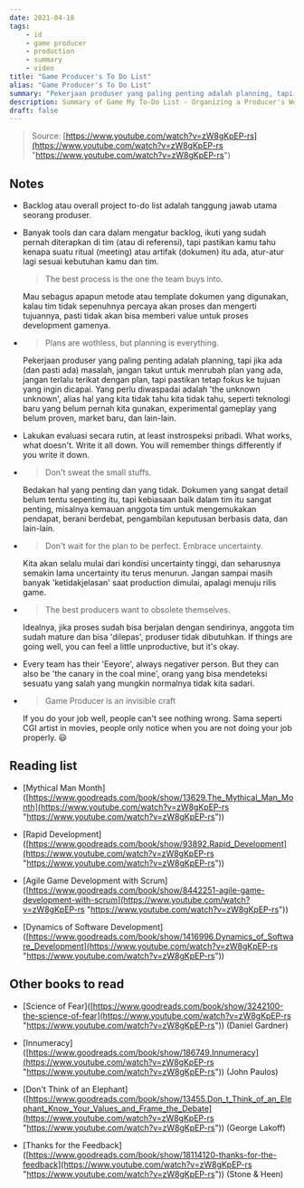 ```yaml
---
date: 2021-04-18
tags: 
    - id
    - game producer
    - production
    - summary
    - video
title: "Game Producer's To Do List"
alias: "Game Producer's To Do List"
summary: "Pekerjaan produser yang paling penting adalah planning, tapi jika ada (dan pasti ada) masalah, jangan takut untuk menrubah plan yang ada, jangan terlalu terikat dengan plan, tapi pastikan tetap fokus ke tujuan yang ingin dicapai."
description: Summary of Game My To-Do List - Organizing a Producer's Work
draft: false
---
```


> Source: [https://www.youtube.com/watch?v=zW8gKpEP-rs](https://www.youtube.com/watch?v=zW8gKpEP-rs "https://www.youtube.com/watch?v=zW8gKpEP-rs")

## Notes

- Backlog atau overall project to-do list adalah tanggung jawab utama seorang produser.

- Banyak tools dan cara dalam mengatur backlog, ikuti yang sudah pernah diterapkan di tim (atau di referensi), tapi pastikan kamu tahu kenapa suatu ritual (meeting) atau artifak (dokumen) itu ada, atur-atur lagi sesuai kebutuhan kamu dan tim.

    > The best process is the one the team buys into. 
    
    
    
    Mau sebagus apapun metode atau template dokumen yang digunakan, kalau tim tidak sepenuhnya percaya akan proses dan mengerti tujuannya, pasti tidak akan bisa memberi value untuk proses development gamenya.

- > Plans are wothless, but planning is everything.

    Pekerjaan produser yang paling penting adalah planning, tapi jika ada (dan pasti ada) masalah, jangan takut untuk menrubah plan yang ada, jangan terlalu terikat dengan plan, tapi pastikan tetap fokus ke tujuan yang ingin dicapai. Yang perlu diwaspadai adalah 'the unknown unknown', alias hal yang kita tidak tahu kita tidak tahu, seperti teknologi baru yang belum pernah kita gunakan, experimental gameplay yang belum proven, market baru, dan lain-lain. 

- Lakukan evaluasi secara rutin, at least instrospeksi pribadi. What works, what doesn't. Write it all down. You will remember things differently if you write it down.

- > Don't sweat the small stuffs.

    Bedakan hal yang penting dan yang tidak. Dokumen yang sangat detail belum tentu sepenting itu, tapi kebiasaan baik dalam tim itu sangat penting, misalnya kemauan anggota tim untuk mengemukakan pendapat, berani berdebat, pengambilan keputusan berbasis data, dan lain-lain.

- > Don't wait for the plan to be perfect. Embrace uncertainty.

    Kita akan selalu mulai dari kondisi uncertainty tinggi, dan seharusnya semakin lama uncertainty itu terus menurun. Jangan sampai masih banyak 'ketidakjelasan' saat production dimulai, apalagi menuju rilis game.


- > The best producers want to obsolete themselves.

    Idealnya, jika proses sudah bisa berjalan dengan sendirinya, anggota tim sudah mature dan bisa 'dilepas', produser tidak dibutuhkan. If things are going well, you can feel a little unproductive, but it's okay.

- Every team has their 'Eeyore', always negativer person. But they can also be 'the canary in the coal mine', orang yang bisa mendeteksi sesuatu yang salah yang mungkin normalnya tidak kita sadari.

- > Game Producer is an invisible craft

    If you do your job well, people can't see nothing wrong. Sama seperti CGI artist in movies, people only notice when you are not doing your job properly. :smiley:

## Reading list

- \[Mythical Man Month\]([https://www.goodreads.com/book/show/13629.The_Mythical_Man_Month](https://www.youtube.com/watch?v=zW8gKpEP-rs "https://www.youtube.com/watch?v=zW8gKpEP-rs"))

- \[Rapid Development\]([https://www.goodreads.com/book/show/93892.Rapid_Development](https://www.youtube.com/watch?v=zW8gKpEP-rs "https://www.youtube.com/watch?v=zW8gKpEP-rs"))

- \[Agile Game Development with Scrum\]([https://www.goodreads.com/book/show/8442251-agile-game-development-with-scrum](https://www.youtube.com/watch?v=zW8gKpEP-rs "https://www.youtube.com/watch?v=zW8gKpEP-rs"))

- \[Dynamics of Software Development\]([https://www.goodreads.com/book/show/1416996.Dynamics_of_Software_Development](https://www.youtube.com/watch?v=zW8gKpEP-rs "https://www.youtube.com/watch?v=zW8gKpEP-rs"))

## Other books to read

- \[Science of Fear\]([https://www.goodreads.com/book/show/3242100-the-science-of-fear](https://www.youtube.com/watch?v=zW8gKpEP-rs "https://www.youtube.com/watch?v=zW8gKpEP-rs")) (Daniel Gardner)

- \[Innumeracy\]([https://www.goodreads.com/book/show/186749.Innumeracy](https://www.youtube.com/watch?v=zW8gKpEP-rs "https://www.youtube.com/watch?v=zW8gKpEP-rs")) (John Paulos)

- \[Don't Think of an Elephant\]([https://www.goodreads.com/book/show/13455.Don_t_Think_of_an_Elephant_Know_Your_Values_and_Frame_the_Debate](https://www.youtube.com/watch?v=zW8gKpEP-rs "https://www.youtube.com/watch?v=zW8gKpEP-rs")) (George Lakoff)

- \[Thanks for the Feedback\]([https://www.goodreads.com/book/show/18114120-thanks-for-the-feedback](https://www.youtube.com/watch?v=zW8gKpEP-rs "https://www.youtube.com/watch?v=zW8gKpEP-rs")) (Stone & Heen)